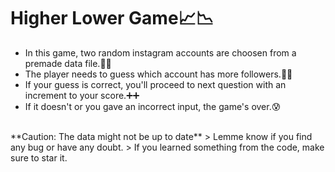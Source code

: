 # Higher Lower Game📈📉
- In this game, two random instagram accounts are choosen from a premade data file.✌🏽
- The player needs to guess which account has more followers.👍🏽
- If your guess is correct, you'll proceed to next question with an increment to your score.➕➕
- If it doesn't or you gave an incorrect input, the game's over.😰
<br/>
**Caution: The data might not be up to date**
> Lemme know if you find any bug or have any doubt.
> If you learned something from the code, make sure to star it.